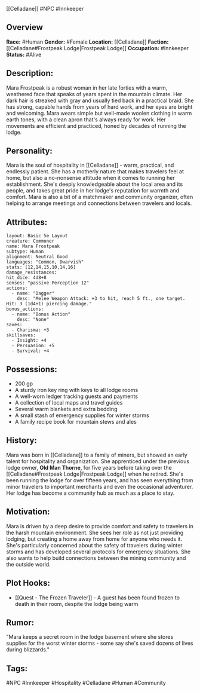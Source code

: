 [[Celladane]] #NPC #Innkeeper

## Overview

**Race:** #Human
**Gender:** #Female
**Location:** [[Celladane]]
**Faction:** [[Celladane#Frostpeak Lodge|Frostpeak Lodge]]
**Occupation:** #Innkeeper
**Status:** #Alive

## Description:

Mara Frostpeak is a robust woman in her late forties with a warm, weathered face that speaks of years spent in the mountain climate. Her dark hair is streaked with gray and usually tied back in a practical braid. She has strong, capable hands from years of hard work, and her eyes are bright and welcoming. Mara wears simple but well-made woolen clothing in warm earth tones, with a clean apron that's always ready for work. Her movements are efficient and practiced, honed by decades of running the lodge.

## Personality:

Mara is the soul of hospitality in [[Celladane]] - warm, practical, and endlessly patient. She has a motherly nature that makes travelers feel at home, but also a no-nonsense attitude when it comes to running her establishment. She's deeply knowledgeable about the local area and its people, and takes great pride in her lodge's reputation for warmth and comfort. Mara is also a bit of a matchmaker and community organizer, often helping to arrange meetings and connections between travelers and locals.

## Attributes:

```statblock
layout: Basic 5e Layout
creature: Commoner
name: Mara Frostpeak
subtype: Human
alignment: Neutral Good
languages: "Common, Dwarvish"
stats: [12,14,15,10,14,16]
damage_resistances:
hit_dice: 4d8+8
senses: "passive Perception 12"
actions:
  - name: "Dagger"
    desc: "Melee Weapon Attack: +3 to hit, reach 5 ft., one target. Hit: 3 (1d4+1) piercing damage."
bonus_actions:
  - name: "Bonus Action"
    desc: "None"
saves:
  - Charisma: +3
skillsaves:
  - Insight: +4
  - Persuasion: +5
  - Survival: +4
```

## Possessions:

- 200 gp
- A sturdy iron key ring with keys to all lodge rooms
- A well-worn ledger tracking guests and payments
- A collection of local maps and travel guides
- Several warm blankets and extra bedding
- A small stash of emergency supplies for winter storms
- A family recipe book for mountain stews and ales

## History:

Mara was born in [[Celladane]] to a family of miners, but showed an early talent for hospitality and organization. She apprenticed under the previous lodge owner, **Old Man Thorne**, for five years before taking over the [[Celladane#Frostpeak Lodge|Frostpeak Lodge]] when he retired. She's been running the lodge for over fifteen years, and has seen everything from minor travelers to important merchants and even the occasional adventurer. Her lodge has become a community hub as much as a place to stay.

## Motivation:

Mara is driven by a deep desire to provide comfort and safety to travelers in the harsh mountain environment. She sees her role as not just providing lodging, but creating a home away from home for anyone who needs it. She's particularly concerned about the safety of travelers during winter storms and has developed several protocols for emergency situations. She also wants to help build connections between the mining community and the outside world.

## Plot Hooks:

- [[Quest - The Frozen Traveler]] - A guest has been found frozen to death in their room, despite the lodge being warm

## Rumor:

"Mara keeps a secret room in the lodge basement where she stores supplies for the worst winter storms - some say she's saved dozens of lives during blizzards."

## Tags:

#NPC #Innkeeper #Hospitality #Celladane #Human #Community
